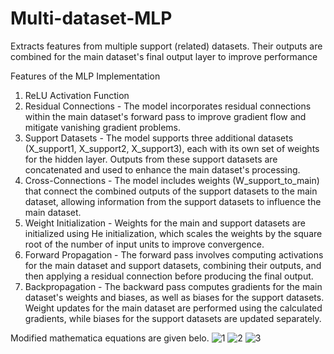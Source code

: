 # Multi-dataset-MLP
Extracts features from multiple support (related) datasets. Their outputs are combined for the main dataset's final output layer to improve performance

Features of the MLP Implementation

1) ReLU Activation Function
2) Residual Connections - The model incorporates residual connections within the main dataset's forward pass to improve gradient flow and mitigate vanishing gradient problems.
3) Support Datasets - The model supports three additional datasets (X_support1, X_support2, X_support3), each with its own set of weights for the hidden layer. Outputs from these support datasets are concatenated and used to enhance the main dataset's processing.
4) Cross-Connections - The model includes weights (W_support_to_main) that connect the combined outputs of the support datasets to the main dataset, allowing information from the support datasets to influence the main dataset.
5) Weight Initialization - Weights for the main and support datasets are initialized using He initialization, which scales the weights by the square root of the number of input units to improve convergence.
6) Forward Propagation - The forward pass involves computing activations for the main dataset and support datasets, combining their outputs, and then applying a residual connection before producing the final output.
7) Backpropagation - The backward pass computes gradients for the main dataset's weights and biases, as well as biases for the support datasets. Weight updates for the main dataset are performed using the calculated gradients, while biases for the support datasets are updated separately.

Modified mathematica equations are given belo.
![1](https://github.com/user-attachments/assets/26a77819-1efd-47ad-b964-6fcfe1e55dbd)
![2](https://github.com/user-attachments/assets/9e7cba8c-c188-45ee-b9a5-61b9006b466b)
![3](https://github.com/user-attachments/assets/c083db78-7bf4-4a33-aa48-38047de01a26)
